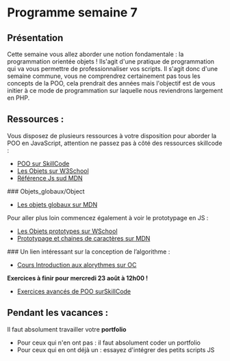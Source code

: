 # Programme semaine 7

## Présentation

Cette semaine vous allez aborder une notion fondamentale : la programmation orientée objets ! Ils'agit d'une pratique de programmation qui va vous permettre de professionnaliser vos scripts. Il s'agit donc d'une semaine commune, vous ne comprendrez certainement pas tous les concepts de la
POO, cela prendrait des années mais l'objectif est de vous initier à ce mode de programmation sur laquelle nous reviendrons largement en PHP.

## Ressources :

Vous disposez de plusieurs ressources à votre disposition pour aborder la POO en JavaScript, attention ne passez pas à côté des ressources skillcode :

* [POO sur SkillCode](https://skillcode.fr/javascript-avance-la-programmation-orientee-objets/)
* [Les Objets sur W3School](https://www.w3schools.com/js/js_object_definition.asp)
* [Référence Js sud MDN](https://developer.mozilla.org/fr/docs/Web/JavaScript/Reference/)

### Objets_globaux/Object

* [Les objets globaux sur MDN](https://developer.mozilla.org/fr/docs/Web/JavaScript/Guide/Utiliser_les_objets)

Pour aller plus loin commencez également à voir le prototypage en JS :

* [Les Objets prototypes sur WSchool](https://www.w3schools.com/js/js_object_prototypes.asp)
* [Prototypage et chaines de caractères sur MDN](https://developer.mozilla.org/fr/docs/Web/JavaScript/H%C3%A9ritage_et_cha%C3%AEne_de_prototypes)

### Un lien intéressant sur la conception de l’algorithme :

* [Cours Introduction aux alorythmes sur OC](https://openclassrooms.com/courses/introduction-aux-algorigrammes)

**Exercices à finir pour mercredi 23 août à 12h00 !**

* [Exercices avancés de POO surSkillCode](https://skillcode.fr/javascript-avance-exercices-poo/)

## Pendant les vacances :

Il faut absolument travailler votre **portfolio**

* Pour ceux qui n'en ont pas : il faut absolument coder un portfolio
* Pour ceux qui en ont déjà un : essayez d'intégrer des petits scripts JS